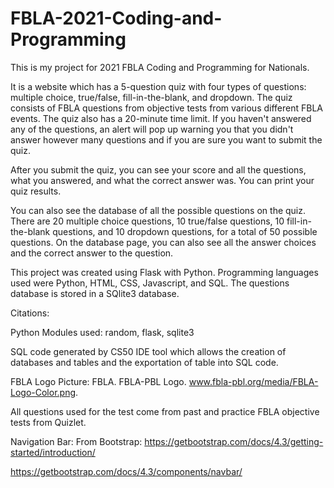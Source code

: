 # FBLA-2021-Coding-and-Programming

This is my project for 2021 FBLA Coding and Programming for Nationals. 

It is a website which has a 5-question quiz with four types of questions: multiple choice, true/false, fill-in-the-blank, and dropdown. The quiz consists of FBLA questions from objective tests from various different FBLA events. The quiz also has a 20-minute time limit. If you haven't answered any of the questions, an alert will pop up warning you that you didn't answer however many questions and if you are sure you want to submit the quiz. 

After you submit the quiz, you can see your score and all the questions, what you answered, and what the correct answer was. You can print your quiz results. 

You can also see the database of all the possible questions on the quiz. There are 20 multiple choice questions, 10 true/false questions, 10 fill-in-the-blank questions, and 10 dropdown questions, for a total of 50 possible questions. On the database page, you can also see all the answer choices and the correct answer to the question. 

This project was created using Flask with Python. Programming languages used were Python, HTML, CSS, Javascript, and SQL. The questions database is stored in a SQlite3 database.

Citations:

Python Modules used: random, flask, sqlite3

SQL code generated by CS50 IDE tool which allows the creation of databases and tables and the exportation of table into SQL code. 

FBLA Logo Picture: 
FBLA. FBLA-PBL Logo. www.fbla-pbl.org/media/FBLA-Logo-Color.png. 

All questions used for the test come from past and practice FBLA objective tests from Quizlet.

Navigation Bar:
From Bootstrap:
https://getbootstrap.com/docs/4.3/getting-started/introduction/

https://getbootstrap.com/docs/4.3/components/navbar/
